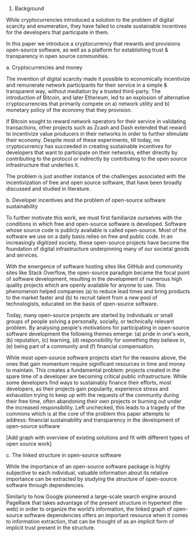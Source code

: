 

1. Background

While cryptocurrencies introduced a solution to the problem of digital scarcity and enumeration, they have failed to create sustainable incentives for the developers that participate in them.

In this paper we introduce a cryptocurrency that rewards and provisions open-source software, as well as a platform for establishing trust & transparency in open source communities.

a. Cryptocurrencies and money

The invention of digital scarcity made it possible to economically incentivize and remunerate network participants for their service in a simple & transparent way, without mediation by a trusted third-party. The introduction of Bitcoin, and later Ethereum, led to an explosion of alternative cryptocurrencies that primarily compete on a) network utility and b) monetary policy of the economy that they provision.

If Bitcoin sought to reward network operators for their service in validating transactions, other projects such as Zcash and Dash extended that reward to incentivize value producers in their networks in order to further stimulate their economy. Despite most of these experiments, till today, no cryptocurrency has succeeded in creating sustainable incentives for developers that want to participate on their networks, either directly by contributing to the protocol or indirectly by contributing to the open source infrastructure that underlies it.

The problem is just another instance of the challenges associated with the incentivization of free and open source software, that have been broadly discussed and studied in literature.

b. Developer incentives and the problem of open-source software sustainability

To further motivate this work, we must first familiarize ourselves with the conditions in which free and open-source software is developed. Software whose source code is publicly available is called open-source. Most of the software we use on a daily basis relies on free and public code. In an increasingly digitized society, these open-source projects have become the foundation of digital infrastructure underpinning many of our societal goods and services.

With the emergence of software hosting sites like GitHub and community sites like Stack Overflow, the open-source paradigm became the focal point of software development, resulting in the development of numerous high quality projects which are openly available for anyone to use. This phenomenon helped companies (a) to reduce lead times and bring products to the market faster and (b) to recruit talent from a new pool of technologists, educated on the basis of open-source software.

Today, many open-source projects are started by individuals or small groups of people solving a personally, socially, or technically relevant problem. By analysing people's motivations for participating in open-source software development the following themes emerge: (a) pride in one's work, (b) reputation, (c) learning, (d) responsibility for something they believe in,(e) being part of a community and (f) financial compensation.

While most open-source software projects start for the reasons above, the ones that gain momentum require significant resources in time and money to maintain. This creates a fundamental problem: projects created in the spare time of a developer are becoming critical public infrastructure. While some developers find ways to sustainably finance their efforts, most developers, as their projects gain popularity, experience stress and exhaustion trying to keep up with the requests of the community during their free time, often abandoning their own projects or burning out under the increased responsibility. Left unchecked, this leads to a tragedy of the commons which is at the core of the problem this paper attempts to address: financial sustainability and transparency in the development of open-source software

[Add graph with overview of existing solutions and fit with different types of open source work]

c. The linked structure in open-source software

While the importance of an open-source software package is highly subjective to each individual, valuable information about its relative importance can be extracted by studying the structure of open-source software through dependencies.

Similarly to how Google pioneered a large-scale search engine around PageRank that takes advantage of the present structure in hypertext (the web) in order to organize the world’s information, the linked graph of open-source software dependencies offers an important resource when it comes to information extraction, that can be thought of as an implicit form of implicit trust present in the structure.


